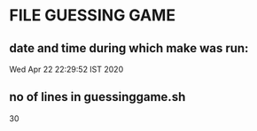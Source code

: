 # FILE GUESSING GAME
## date and time during which make was run:
Wed Apr 22 22:29:52 IST 2020
## no of lines in guessinggame.sh 
30

